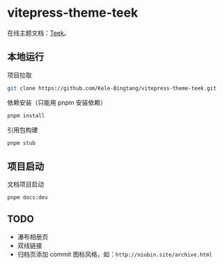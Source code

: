 # vitepress-theme-teek

在线主题文档：[Teek](http://vp.teek.top/)。

## 本地运行

项目拉取

```bash
git clone https://github.com/Kele-Bingtang/vitepress-theme-teek.git
```

依赖安装（只能用 pnpm 安装依赖）

```bash
pnpm install
```

引用包构建

```bash
pnpm stub
```

## 项目启动

文档项目启动

```bash
pnpm docs:dev
```

## TODO

- 瀑布相册页
- 双线链接
- 归档页添加 commit 图标风格，如：`http://niubin.site/archive.html`
